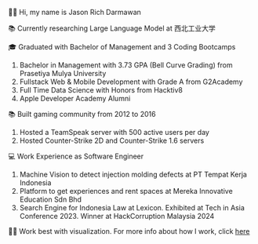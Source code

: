 👋🏽 Hi, my name is Jason Rich Darmawan

📚 Currently researching Large Language Model at 西北工业大学

🎓 Graduated with Bachelor of Management and 3 Coding Bootcamps

1. Bachelor in Management with 3.73 GPA (Bell Curve Grading) from Prasetiya Mulya University
2. Fullstack Web & Mobile Development with Grade A from G2Academy
3. Full Time Data Science with Honors from Hacktiv8
4. Apple Developer Academy Alumni

📚 Built gaming community from 2012 to 2016

1. Hosted a TeamSpeak server with 500 active users per day
2. Hosted Counter-Strike 2D and Counter-Strike 1.6 servers

💻 Work Experience as Software Engineer
1. Machine Vision to detect injection molding defects at PT Tempat Kerja Indonesia
2. Platform to get experiences and rent spaces at Mereka Innovative Education Sdn Bhd
3. Search Engine for Indonesia Law at Lexicon. Exhibited at Tech in Asia Conference 2023. Winner at HackCorruption Malaysia 2024

💪🏽 Work best with visualization. For more info about how I work, click [here](https://bit.ly/WorkingWithJason)
